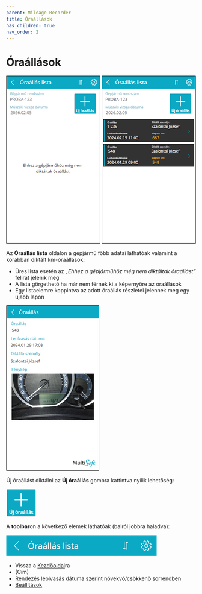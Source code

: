 ```yaml
---
parent: Mileage Recorder
title: Óraállások
has_children: true
nav_order: 2
---
```


# Óraállások

![mileage records empty list](static/images/MileageRecordsEmptyList.png)
![mileage records list with item](static/images/MileageRecordsList.png)

Az **Óraállás lista** oldalon a gépjármű főbb adatai láthatóak valamint a korábban diktált km-óraállások:
-	Üres lista esetén az *„Ehhez a gépjárműhöz még nem diktáltak óraállást”* felirat jelenik meg
-	A lista görgethető ha már nem férnek ki a képernyőre az óraállások
-	Egy listaelemre koppintva az adott óraállás részletei jelennek meg egy újabb lapon

![mileage record view](static/images/MileageRecordView.png)

Új óraállást diktálni az **Új óraállás** gombra kattintva nyílik lehetőség:

![mileage record view](static/images/NewMileageRecordButton.png)

A **toolbar**on a következő elemek láthatóak (balról jobbra haladva):

![mileage records list toolbar](static/images/MileageRecordsListToolbar.png)

-	Vissza a [Kezdőoldal](../login/05_StartPage.md)ra
-	(Cím)
-	Rendezés leolvasás dátuma szerint növekvő/csökkenő sorrendben
-	[Beállítások](20_ReminderSettings.md)
